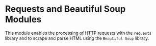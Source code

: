 # Requests and Beautiful Soup Modules

This module enables the processing of HTTP requests with the `requests` library and to scrape and parse HTML using the `Beautiful Soup` library.
